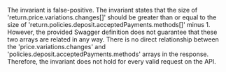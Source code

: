 The invariant is false-positive. The invariant states that the size of 'return.price.variations.changes[]' should be greater than or equal to the size of 'return.policies.deposit.acceptedPayments.methods[]' minus 1. However, the provided Swagger definition does not guarantee that these two arrays are related in any way. There is no direct relationship between the 'price.variations.changes' and 'policies.deposit.acceptedPayments.methods' arrays in the response. Therefore, the invariant does not hold for every valid request on the API.
